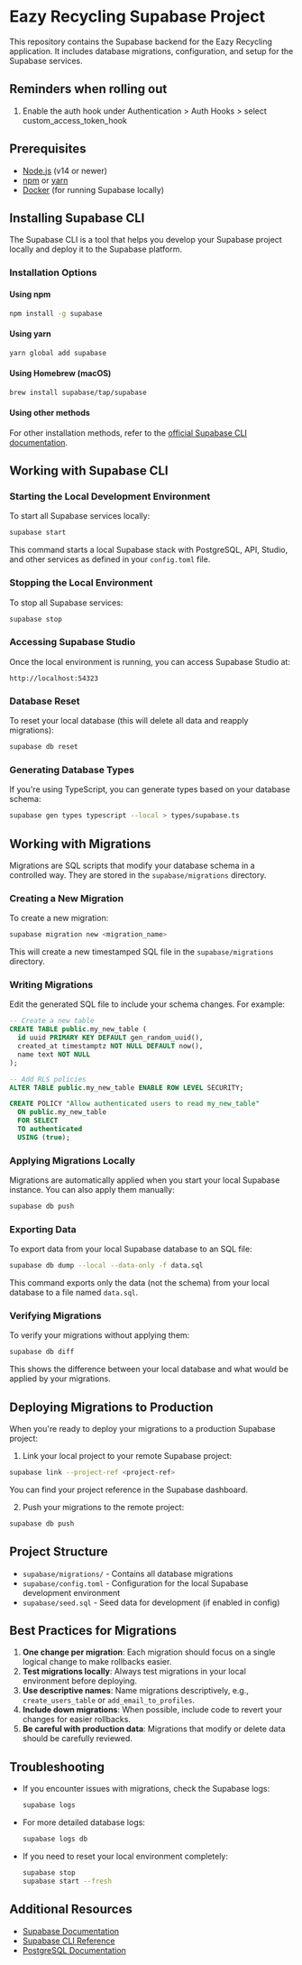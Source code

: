 # Eazy Recycling Supabase Project

This repository contains the Supabase backend for the Eazy Recycling application. It includes database migrations, configuration, and setup for the Supabase services.

## Reminders when rolling out
1. Enable the auth hook under Authentication > Auth Hooks > select custom_access_token_hook

## Prerequisites

- [Node.js](https://nodejs.org/) (v14 or newer)
- [npm](https://www.npmjs.com/) or [yarn](https://yarnpkg.com/)
- [Docker](https://www.docker.com/) (for running Supabase locally)

## Installing Supabase CLI

The Supabase CLI is a tool that helps you develop your Supabase project locally and deploy it to the Supabase platform.

### Installation Options

#### Using npm

```bash
npm install -g supabase
```

#### Using yarn

```bash
yarn global add supabase
```

#### Using Homebrew (macOS)

```bash
brew install supabase/tap/supabase
```

#### Using other methods

For other installation methods, refer to the [official Supabase CLI documentation](https://supabase.com/docs/guides/cli).

## Working with Supabase CLI

### Starting the Local Development Environment

To start all Supabase services locally:

```bash
supabase start
```

This command starts a local Supabase stack with PostgreSQL, API, Studio, and other services as defined in your `config.toml` file.

### Stopping the Local Environment

To stop all Supabase services:

```bash
supabase stop
```

### Accessing Supabase Studio

Once the local environment is running, you can access Supabase Studio at:

```
http://localhost:54323
```

### Database Reset

To reset your local database (this will delete all data and reapply migrations):

```bash
supabase db reset
```

### Generating Database Types

If you're using TypeScript, you can generate types based on your database schema:

```bash
supabase gen types typescript --local > types/supabase.ts
```

## Working with Migrations

Migrations are SQL scripts that modify your database schema in a controlled way. They are stored in the `supabase/migrations` directory.

### Creating a New Migration

To create a new migration:

```bash
supabase migration new <migration_name>
```

This will create a new timestamped SQL file in the `supabase/migrations` directory.

### Writing Migrations

Edit the generated SQL file to include your schema changes. For example:

```sql
-- Create a new table
CREATE TABLE public.my_new_table (
  id uuid PRIMARY KEY DEFAULT gen_random_uuid(),
  created_at timestamptz NOT NULL DEFAULT now(),
  name text NOT NULL
);

-- Add RLS policies
ALTER TABLE public.my_new_table ENABLE ROW LEVEL SECURITY;

CREATE POLICY "Allow authenticated users to read my_new_table"
  ON public.my_new_table
  FOR SELECT
  TO authenticated
  USING (true);
```

### Applying Migrations Locally

Migrations are automatically applied when you start your local Supabase instance. You can also apply them manually:

```bash
supabase db push
```

### Exporting Data

To export data from your local Supabase database to an SQL file:

```bash
supabase db dump --local --data-only -f data.sql
```

This command exports only the data (not the schema) from your local database to a file named `data.sql`.

### Verifying Migrations

To verify your migrations without applying them:

```bash
supabase db diff
```

This shows the difference between your local database and what would be applied by your migrations.

## Deploying Migrations to Production

When you're ready to deploy your migrations to a production Supabase project:

1. Link your local project to your remote Supabase project:

```bash
supabase link --project-ref <project-ref>
```

You can find your project reference in the Supabase dashboard.

2. Push your migrations to the remote project:

```bash
supabase db push
```

## Project Structure

- `supabase/migrations/` - Contains all database migrations
- `supabase/config.toml` - Configuration for the local Supabase development environment
- `supabase/seed.sql` - Seed data for development (if enabled in config)

## Best Practices for Migrations

1. **One change per migration**: Each migration should focus on a single logical change to make rollbacks easier.
2. **Test migrations locally**: Always test migrations in your local environment before deploying.
3. **Use descriptive names**: Name migrations descriptively, e.g., `create_users_table` or `add_email_to_profiles`.
4. **Include down migrations**: When possible, include code to revert your changes for easier rollbacks.
5. **Be careful with production data**: Migrations that modify or delete data should be carefully reviewed.

## Troubleshooting

- If you encounter issues with migrations, check the Supabase logs:
  ```bash
  supabase logs
  ```

- For more detailed database logs:
  ```bash
  supabase logs db
  ```

- If you need to reset your local environment completely:
  ```bash
  supabase stop
  supabase start --fresh
  ```

## Additional Resources

- [Supabase Documentation](https://supabase.com/docs)
- [Supabase CLI Reference](https://supabase.com/docs/reference/cli)
- [PostgreSQL Documentation](https://www.postgresql.org/docs/)
